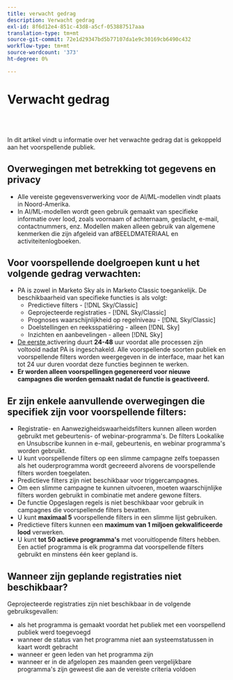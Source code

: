 ```yaml
---
title: verwacht gedrag
description: Verwacht gedrag
exl-id: 8f6d12e4-851c-43d8-a5cf-053887517aaa
translation-type: tm+mt
source-git-commit: 72e1d29347bd5b77107da1e9c30169cb6490c432
workflow-type: tm+mt
source-wordcount: '373'
ht-degree: 0%

---
```


# Verwacht gedrag

<br> 

In dit artikel vindt u informatie over het verwachte gedrag dat is gekoppeld aan het voorspellende publiek.

## Overwegingen met betrekking tot gegevens en privacy

* Alle vereiste gegevensverwerking voor de AI/ML-modellen vindt plaats in Noord-Amerika.
* In AI/ML-modellen wordt geen gebruik gemaakt van specifieke informatie over lood, zoals voornaam of achternaam, geslacht, e-mail, contactnummers, enz. Modellen maken alleen gebruik van algemene kenmerken die zijn afgeleid van afBEELDMATERIAAL en activiteitenlogboeken.

## Voor voorspellende doelgroepen kunt u het volgende gedrag verwachten:

* PA is zowel in Marketo Sky als in Marketo Classic toegankelijk. De beschikbaarheid van specifieke functies is als volgt:
   * Predictieve filters - [!DNL Sky/Classic]
   * Geprojecteerde registraties - [!DNL Sky/Classic]
   * Prognoses waarschijnlijkheid op regelniveau - [!DNL Sky/Classic]
   * Doelstellingen en reeksspatiëring - alleen [!DNL Sky]
   * Inzichten en aanbevelingen - alleen [!DNL Sky]
* [De eerste ](/help/sky/getting-started-with-predictive-audiences.md) activering duurt **24-48** uur voordat alle processen zijn voltooid nadat PA is ingeschakeld. Alle voorspellende soorten publiek en voorspellende filters worden weergegeven in de interface, maar het kan tot 24 uur duren voordat deze functies beginnen te werken.
* **Er worden alleen voorspellingen gegenereerd voor nieuwe campagnes die worden gemaakt nadat de functie is geactiveerd.**

## Er zijn enkele aanvullende overwegingen die specifiek zijn voor voorspellende filters:

* Registratie- en Aanwezigheidswaarheidsfilters kunnen alleen worden gebruikt met gebeurtenis- of webinar-programma&#39;s. De filters Lookalike en Unsubscribe kunnen in e-mail, gebeurtenis, en webinar programma&#39;s worden gebruikt.
* U kunt voorspellende filters op een slimme campagne zelfs toepassen als het ouderprogramma wordt gecreeerd alvorens de voorspellende filters worden toegelaten.
* Predictieve filters zijn niet beschikbaar voor triggercampagnes.
* Om een slimme campagne te kunnen uitvoeren, moeten waarschijnlijke filters worden gebruikt in combinatie met andere gewone filters.
* De functie Opgeslagen regels is niet beschikbaar voor gebruik in campagnes die voorspellende filters bevatten.
* U kunt **maximaal 5** voorspellende filters in een slimme lijst gebruiken.
* Predictieve filters kunnen een **maximum van 1 miljoen gekwalificeerde lood** verwerken.
* U kunt **tot 50 actieve programma&#39;s** met vooruitlopende filters hebben. Een actief programma is elk programma dat voorspellende filters gebruikt en minstens één keer gepland is.

## Wanneer zijn geplande registraties niet beschikbaar?

Geprojecteerde registraties zijn niet beschikbaar in de volgende gebruiksgevallen:

* als het programma is gemaakt voordat het publiek met een voorspellend publiek werd toegevoegd
* wanneer de status van het programma niet aan systeemstatussen in kaart wordt gebracht
* wanneer er geen leden van het programma zijn
* wanneer er in de afgelopen zes maanden geen vergelijkbare programma&#39;s zijn geweest die aan de vereiste criteria voldoen

